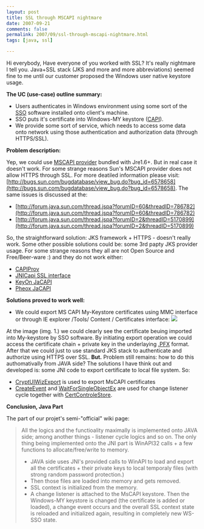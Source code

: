 ```yaml
---
layout: post
title: SSL through MSCAPI nightmare
date: 2007-09-21
comments: false
permalink: 2007/09/ssl-through-mscapi-nightmare.html
tags: [java, ssl]

---
```


Hi everybody,
Have everyone of you worked with SSL? It's really nightmare I tell you. Java+SSL stack (JKS and more and more abbreviations) seemed fine to me until our customer proposed the Windows user native keystore usage.

**The UC (use-case) outline summary:**

* Users authenticates in Windows environment using some sort of the [SSO](http://en.wikipedia.org/wiki/Single_sign-on) software installed onto client's machine.
* SSO puts it's certificate into Windows-MY keystore ([CAPI](http://en.wikipedia.org/wiki/MS_CAPI)).
* We provide some sort of service, which needs to access some data onto network using those authentication and authorization data (through HTTPS/SSL).

**Problem description:**

Yep, we could use [MSCAPI provider](http://java.sun.com/javase/6/docs/technotes/guides/security/SunProviders.html#SunMSCAPI) bundled with Jre1.6+. But in real case it doesn't work. For some strange reasons Sun's MSCAPI provider does not allow HTTPS through SSL. For more deatiled information please visit: [http://bugs.sun.com/bugdatabase/view_bug.do?bug_id=6578658](http://bugs.sun.com/bugdatabase/view_bug.do?bug_id=6578658). The same issues is discussed at the:

*   [http://forum.java.sun.com/thread.jspa?forumID=60&threadID=786782](http://forum.java.sun.com/thread.jspa?forumID=60&threadID=786782)
*   [http://forum.java.sun.com/thread.jspa?forumID=2&threadID=5170899](http://forum.java.sun.com/thread.jspa?forumID=2&threadID=5170899)

So, the straightforward solution: JKS framework + HTTPS - doesn't really work. Some other possible solutions could be: some 3rd papty JKS provider usage. For some strange reasons they all are not Open Source and Free/Beer-ware :) and they do not work either:

*   [CAPIProv](http://rcardon.free.fr/websign)
*   [JNICapi SSL interface](http://sourceforge.net/projects/jnicapi/)
*   [KeyOn JaCAPI](http://www.keyon.ch/en/Produkte/JavaJCE/JACAPI/index.htm)
*   [Pheox JaCAPI](http://pheox.com/products/jcapi/)

**Solutions proved to work well:**

- We could export MS CAPI My-Keystore certificates using MMC interface or through IE explorer /Tools/ Content / Certificates interface:
![](https://lh4.googleusercontent.com/-Jv9f9GyF-NM/TXXseJKSeJI/AAAAAAAAEKU/Pat9SemtDSE/s1600/2011-03-08_0938.png)

At the image (img. 1.) we could clearly see the certificate beuing imported into My-keystore by SSO software.<span style="font-weight: bold;">
</span>
By initiating export operation we could access the certificate chain + private key in the underlaying [.PFX](http://en.wikipedia.org/wiki/PKCS) format. After that we could just to use standard JKS stack to authenticate and authorize using HTTPS over SSL. <span style="font-weight: bold;">But.</span> Problem still remains: how to do this authomativally from JAVA side?
The solutions I have think out and developed is: some JNI code to export certificate to local file system. So:

*   [CryptUIWizExport](http://msdn2.microsoft.com/en-us/library/aa380395.aspx) is used to export MsCAPI certificates
*   [CreateEvent](http://msdn2.microsoft.com/en-us/library/ms682396.aspx) and [WaitForSingleObjectEx](http://msdn2.microsoft.com/en-us/library/ms687036.aspx) are used for change listener cycle together with [CertControleStore](http://msdn2.microsoft.com/en-us/library/aa376031.aspx).

**Conclusion, Java Part**

The part of our projet's semi-"official" wiki page:

> All the logics and the functioality maximally is implemented onto JAVA side; among another things - listener cycle logics and so on. The only thing being implemented onto the JNI part is WinAPI32 calls + a few functions to allocate/free/write to memory.
>
> *   JAVA side uses JNI's provided calls to WinAPI to load and export all the certificates + their private keys to local temporaly files (with strong random password protection.)
> *   Then those files are loaded into memory and gets removed.
> *   SSL context is initialized from the memory.
> *   A change listener is attached to the MsCAPI keystore. Then the Windows-MY keystore is changed (the certificate is added or loaded), a change event occurs and the overall SSL context state is reloaded and initialized again, resulting in completely new WS-SSO state.

